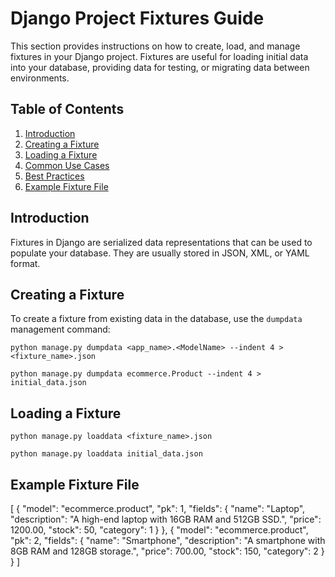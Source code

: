 # Django Project Fixtures Guide

This section provides instructions on how to create, load, and manage fixtures in your Django project. Fixtures are useful for loading initial data into your database, providing data for testing, or migrating data between environments.

## Table of Contents

1. [Introduction](#introduction)
2. [Creating a Fixture](#creating-a-fixture)
3. [Loading a Fixture](#loading-a-fixture)
4. [Common Use Cases](#common-use-cases)
5. [Best Practices](#best-practices)
6. [Example Fixture File](#example-fixture-file)

## Introduction

Fixtures in Django are serialized data representations that can be used to populate your database. They are usually stored in JSON, XML, or YAML format.

## Creating a Fixture

To create a fixture from existing data in the database, use the `dumpdata` management command:

```
python manage.py dumpdata <app_name>.<ModelName> --indent 4 > <fixture_name>.json

python manage.py dumpdata ecommerce.Product --indent 4 > initial_data.json
```

## Loading a Fixture

```
python manage.py loaddata <fixture_name>.json

python manage.py loaddata initial_data.json
```

## Example Fixture File

[
{
"model": "ecommerce.product",
"pk": 1,
"fields": {
"name": "Laptop",
"description": "A high-end laptop with 16GB RAM and 512GB SSD.",
"price": 1200.00,
"stock": 50,
"category": 1
}
},
{
"model": "ecommerce.product",
"pk": 2,
"fields": {
"name": "Smartphone",
"description": "A smartphone with 8GB RAM and 128GB storage.",
"price": 700.00,
"stock": 150,
"category": 2
}
}
]
